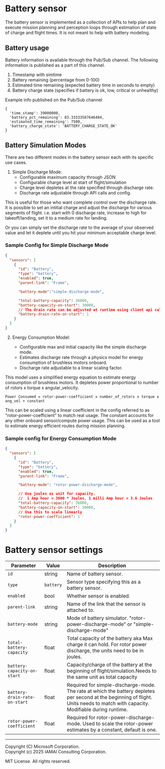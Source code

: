 # Battery sensor

The battery sensor is implemented as a collection of APIs to help plan and execute mission planning and perception loops through estimation of state of charge and flight times. It is not meant to help with battery modeling.

## Battery usage

Battery information is available through the Pub/Sub channel. The following information is published as a part
of this channel.

1. Timestamp with simtime
2. Battery remaining (percentage from 0-100)
3. Estimated time remaining (expected battery time in seconds to empty)
4. Battery charge state (specifies if battery is ok, low, critical or unhealthy)


Example info published on the Pub/Sub channel
```
{
  'time_stamp': 39000000, 
  'battery_pct_remaining': 83.33333587646484, 
  'estimated_time_remaining': 7500, 
  'battery_charge_state': 'BATTERY_CHARGE_STATE_OK'
}
```

## Battery Simulation Modes
There are two different modes in the battery sensor each with its specific use cases.

1. Simple Discharge Mode:
    - Configurable maximum capacity through JSON
    - Configurable charge level at start of flight/simulation
    - Charge level depletes at the rate specified through discharge rate. 
    - Discharge rate adjustable through API calls and config.

This is useful for those who want complete control over the discharge rate. It is possible to set an intitial charge and adjust the discharge for various segments of flight. i.e. start with 0 discharge rate, increase to high for takeoff/landing, set it to a medium rate for landing.

Or you can simply set the discharge rate to the average of your observed value and let it deplete until you hit your minimum acceptable charge level.

### Sample Config for Simple Discharge Mode

```json
{
  "sensors": [
    {
      "id": "Battery",
      "type": "battery",
      "enabled": true,
      "parent-link": "Frame",

      "battery-mode":"simple-discharge-mode",

      "total-battery-capacity": 36000,
      "battery-capacity-on-start": 30000,
      // The drain rate can be adjusted at runtime using client api calls.
      "battery-drain-rate-on-start": 1
    }
  ]
}
```

2. Energy Consumption Model:

    - Configurable max and initial capacity like the simple discharge mode. 
    - Estimates discharge rate through a physics model for energy consumption of brushless motors onboard.
    - Discharge rate adjustable to a linear scaling factor.

This model uses a simplified energy equation to estimate energy consumption of brushless motors. It depletes power proportional to number of rotors x torque x angular_velocity.

```
Power Consumed = rotor-power-coefficient x number_of_rotors x torque x ang_vel + constant
```
 This can be scaled using a linear coefficient in the config referred to as "rotor-power-coefficient"  to match real usage. The constant accounts for any other onboard sensor/compute power usage. This can be used as a tool to estimate energy efficient routes during mission planning.


### Sample config for Energy Consumption Mode
```json
{
  "sensors": [
    {
      "id": "Battery",
      "type": "battery",
      "enabled": true,
      "parent-link": "Frame",

      "battery-mode": "rotor-power-discharge-mode",

      // Use joules as unit for capacity.
      //  1 Amp hour = 3600 * Joules, 1 milli Amp hour = 3.6 Joules
      "total-battery-capacity": 36000,
      "battery-capacity-on-start": 30000,
      // Use this to scale linearly
      "rotor-power-coefficient": 1
    }
  ]
}
```

# Battery sensor settings

| Parameter | Value | Description |
| --------- | ----- | ----------- |
| `id` | string | Name of battery sensor. |
| `type` | `battery` | Sensor type specifying this as a battery sensor. |
| `enabled` | bool | Whether sensor is enabled. |
| `parent-link` | string | Name of the link that the sensor is attached to. |
| `battery-mode` | string | Mode of battery simulator. "rotor-power-discharge-mode" or  "simple-discharge-mode" |
| `total-battery-capacity` | float | Total capacity of the battery aka Max charge it can hold. For rotor power discharge, the units need to be in joules.|
|`battery-capacity-on-start`| float | Capacity/charge of the battery at the beginning of flight/simulation.Needs to the same unit as total capacity |
|`battery-drain-rate-on-start`| float | Required for simple-discharge-mode. The rate at which the battery depletes per second at the beginning of flight. Units needs to match with capacity.  Modifiable during runtime.|
| `rotor-power-coefficient`| float| Required for rotor-power-discharge-mode. Used to scale the rotor-power estimates by a constant, default is one.|

---
Copyright (C) Microsoft Corporation.  
Copyright (c) 2025 IAMAI Consulting Corporation.

MIT License. All rights reserved.
